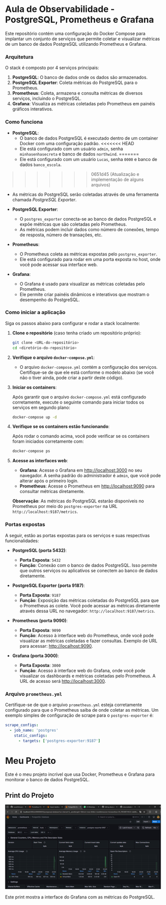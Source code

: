 # Aula de Observabilidade - PostgreSQL, Prometheus e Grafana

Este repositório contém uma configuração do Docker Compose para implantar um conjunto de serviços que permite coletar e visualizar métricas de um banco de dados PostgreSQL utilizando Prometheus e Grafana.





### Arquitetura

O stack é composto por 4 serviços principais:

1. **PostgreSQL**: O banco de dados onde os dados são armazenados.
2. **PostgreSQL Exporter**: Coleta métricas do PostgreSQL para o Prometheus.
3. **Prometheus**: Coleta, armazena e consulta métricas de diversos serviços, incluindo o PostgreSQL.
4. **Grafana**: Visualiza as métricas coletadas pelo Prometheus em painéis gráficos interativos.

### Como funciona

- **PostgreSQL**:
  - O banco de dados PostgreSQL é executado dentro de um container Docker com uma configuração padrão.
<<<<<<< HEAD
  - Ele está configurado com um usuário `admin`, senha `minhasenhasecreta` e banco de dados `northwind`.
=======
  - Ele está configurado com um usuário `Lucas`, senha `0000` e banco de dados `banco_escola`.
>>>>>>> 0651d45 (Atualização e implementação de alguns arquivos)
  - As métricas do PostgreSQL serão coletadas através de uma ferramenta chamada *PostgreSQL Exporter*.
  
- **PostgreSQL Exporter**:
  - O `postgres_exporter` conecta-se ao banco de dados PostgreSQL e expõe métricas que são coletadas pelo Prometheus.
  - As métricas podem incluir dados como número de conexões, tempo de resposta, número de transações, etc.

- **Prometheus**:
  - O Prometheus coleta as métricas expostas pelo `postgres_exporter`.
  - Ele está configurado para rodar em uma porta exposta no host, onde você pode acessar sua interface web.

- **Grafana**:
  - O Grafana é usado para visualizar as métricas coletadas pelo Prometheus.
  - Ele permite criar painéis dinâmicos e interativos que mostram o desempenho do PostgreSQL.

### Como iniciar a aplicação

Siga os passos abaixo para configurar e rodar a stack localmente:

1. **Clone o repositório** (caso tenha criado um repositório próprio):

    ```bash
    git clone <URL-do-repositório>
    cd <diretório-do-repositório>
    ```

2. **Verifique o arquivo `docker-compose.yml`**:
   - O arquivo `docker-compose.yml` contém a configuração dos serviços. Certifique-se de que ele está conforme o modelo abaixo (se você não o tiver ainda, pode criar a partir deste código).

3. **Iniciar os containers**:

    Após garantir que o arquivo `docker-compose.yml` está configurado corretamente, execute o seguinte comando para iniciar todos os serviços em segundo plano:

    ```bash
    docker-compose up -d
    ```

4. **Verifique se os containers estão funcionando**:

    Após rodar o comando acima, você pode verificar se os containers foram iniciados corretamente com:

    ```bash
    docker-compose ps
    ```

5. **Acesse as interfaces web**:

    - **Grafana**: Acesse o Grafana em [http://localhost:3000](http://localhost:3000) no seu navegador. A senha padrão do administrador é `admin`, que você pode alterar após o primeiro login.
    - **Prometheus**: Acesse o Prometheus em [http://localhost:9090](http://localhost:9090) para consultar métricas diretamente.
    
    **Observação**: As métricas do PostgreSQL estarão disponíveis no Prometheus por meio do `postgres-exporter` na URL `http://localhost:9187/metrics`.

### Portas expostas

A seguir, estão as portas expostas para os serviços e suas respectivas funcionalidades:

- **PostgreSQL (porta 5432)**:
  - **Porta Exposta**: `5432`
  - **Função**: Conexão com o banco de dados PostgreSQL. Isso permite que outros serviços ou aplicativos se conectem ao banco de dados diretamente.
  
- **PostgreSQL Exporter (porta 9187)**:
  - **Porta Exposta**: `9187`
  - **Função**: Exposição das métricas coletadas do PostgreSQL para que o Prometheus as colete. Você pode acessar as métricas diretamente através dessa URL no navegador: `http://localhost:9187/metrics`.
  
- **Prometheus (porta 9090)**:
  - **Porta Exposta**: `9090`
  - **Função**: Acesso à interface web do Prometheus, onde você pode visualizar as métricas coletadas e fazer consultas. Exemplo de URL para acessar: [http://localhost:9090](http://localhost:9090).

- **Grafana (porta 3000)**:
  - **Porta Exposta**: `3000`
  - **Função**: Acesso à interface web do Grafana, onde você pode visualizar os dashboards e métricas coletadas pelo Prometheus. A URL de acesso será [http://localhost:3000](http://localhost:3000).

### Arquivo `prometheus.yml`

Certifique-se de que o arquivo `prometheus.yml` esteja corretamente configurado para que o Prometheus saiba de onde coletar as métricas. Um exemplo simples de configuração de scrape para o `postgres-exporter` é:

```yaml
scrape_configs:
  - job_name: 'postgres'
    static_configs:
      - targets: ['postgres-exporter:9187']
```
# Meu Projeto

Este é o meu projeto incrível que usa Docker, Prometheus e Grafana para monitorar o banco de dados PostgreSQL.

## Print do Projeto

![print do projeto](imagemdaaula.PNG)



Este print mostra a interface do Grafana com as métricas do PostgreSQL.

